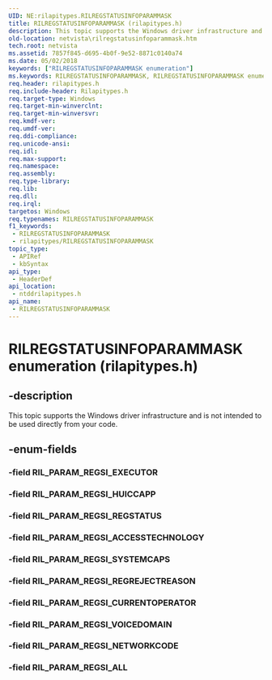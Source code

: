 ```yaml
---
UID: NE:rilapitypes.RILREGSTATUSINFOPARAMMASK
title: RILREGSTATUSINFOPARAMMASK (rilapitypes.h)
description: This topic supports the Windows driver infrastructure and is not intended to be used directly from your code.
old-location: netvista\rilregstatusinfoparammask.htm
tech.root: netvista
ms.assetid: 7857f845-d695-4b0f-9e52-8871c0140a74
ms.date: 05/02/2018
keywords: ["RILREGSTATUSINFOPARAMMASK enumeration"]
ms.keywords: RILREGSTATUSINFOPARAMMASK, RILREGSTATUSINFOPARAMMASK enumeration [Network Drivers Starting with Windows Vista], RIL_PARAM_REGSI_ACCESSTECHNOLOGY, RIL_PARAM_REGSI_ALL, RIL_PARAM_REGSI_CURRENTOPERATOR, RIL_PARAM_REGSI_HUICCAPP, RIL_PARAM_REGSI_NETWORKCODE, RIL_PARAM_REGSI_REGREJECTREASON, RIL_PARAM_REGSI_REGSTATUS, RIL_PARAM_REGSI_SYSTEMCAPS, RIL_PARAM_REGSI_VOICEDOMAIN, netvista.rilregstatusinfoparammask, ntddrilapitypes/RILREGSTATUSINFOPARAMMASK, ntddrilapitypes/RIL_PARAM_REGSI_ACCESSTECHNOLOGY, ntddrilapitypes/RIL_PARAM_REGSI_ALL, ntddrilapitypes/RIL_PARAM_REGSI_CURRENTOPERATOR, ntddrilapitypes/RIL_PARAM_REGSI_HUICCAPP, ntddrilapitypes/RIL_PARAM_REGSI_NETWORKCODE, ntddrilapitypes/RIL_PARAM_REGSI_REGREJECTREASON, ntddrilapitypes/RIL_PARAM_REGSI_REGSTATUS, ntddrilapitypes/RIL_PARAM_REGSI_SYSTEMCAPS, ntddrilapitypes/RIL_PARAM_REGSI_VOICEDOMAIN
req.header: rilapitypes.h
req.include-header: Rilapitypes.h
req.target-type: Windows
req.target-min-winverclnt: 
req.target-min-winversvr: 
req.kmdf-ver: 
req.umdf-ver: 
req.ddi-compliance: 
req.unicode-ansi: 
req.idl: 
req.max-support: 
req.namespace: 
req.assembly: 
req.type-library: 
req.lib: 
req.dll: 
req.irql: 
targetos: Windows
req.typenames: RILREGSTATUSINFOPARAMMASK
f1_keywords:
 - RILREGSTATUSINFOPARAMMASK
 - rilapitypes/RILREGSTATUSINFOPARAMMASK
topic_type:
 - APIRef
 - kbSyntax
api_type:
 - HeaderDef
api_location:
 - ntddrilapitypes.h
api_name:
 - RILREGSTATUSINFOPARAMMASK
---
```


# RILREGSTATUSINFOPARAMMASK enumeration (rilapitypes.h)


## -description

This topic supports the Windows driver infrastructure and is not intended to be used directly from your code.

## -enum-fields

### -field RIL_PARAM_REGSI_EXECUTOR

### -field RIL_PARAM_REGSI_HUICCAPP

### -field RIL_PARAM_REGSI_REGSTATUS

### -field RIL_PARAM_REGSI_ACCESSTECHNOLOGY

### -field RIL_PARAM_REGSI_SYSTEMCAPS

### -field RIL_PARAM_REGSI_REGREJECTREASON

### -field RIL_PARAM_REGSI_CURRENTOPERATOR

### -field RIL_PARAM_REGSI_VOICEDOMAIN

### -field RIL_PARAM_REGSI_NETWORKCODE

### -field RIL_PARAM_REGSI_ALL

